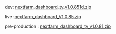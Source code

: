 dev: [nextfarm_dashboard_tv_v1.0.851d.zip](https://github.com/user-attachments/files/18180274/nextfarm_dashboard_tv_v1.0.851d.zip)

live :[nextfarm_dashboard_V1.0.85.zip](https://github.com/user-attachments/files/18165687/nextfarm_dashboard_V1.0.85.zip)




pre-production : [nextfarm_dashboard_tv_v1.0.81.zip](https://github.com/user-attachments/files/18126771/nextfarm_dashboard_tv_v1.0.81.zip)
